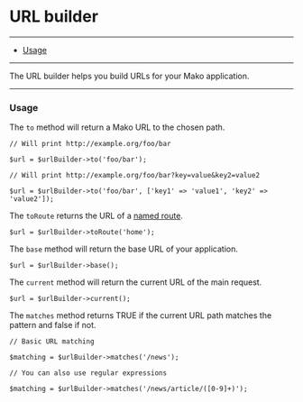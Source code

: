 # URL builder

--------------------------------------------------------

* [Usage](#usage)

--------------------------------------------------------

The URL builder helps you build URLs for your Mako application.

--------------------------------------------------------

<a id="usage"></a>

### Usage

The ```to``` method will return a Mako URL to the chosen path.

	// Will print http://example.org/foo/bar

	$url = $urlBuilder->to('foo/bar');

	// Will print http://example.org/foo/bar?key=value&key2=value2

	$url = $urlBuilder->to('foo/bar', ['key1' => 'value1', 'key2' => 'value2']);

The ```toRoute``` returns the URL of a [named route](:base_url:/docs/:version:/routing-and-controllers:routing#reverse_routing).

	$url = $urlBuilder->toRoute('home');

The ```base``` method will return the base URL of your application.

	$url = $urlBuilder->base();

The ```current``` method will return the current URL of the main request.

	$url = $urlBuilder->current();

The ```matches``` method returns TRUE if the current URL path matches the pattern and false if not.

	// Basic URL matching

	$matching = $urlBuilder->matches('/news');

	// You can also use regular expressions

	$matching = $urlBuilder->matches('/news/article/([0-9]+)');